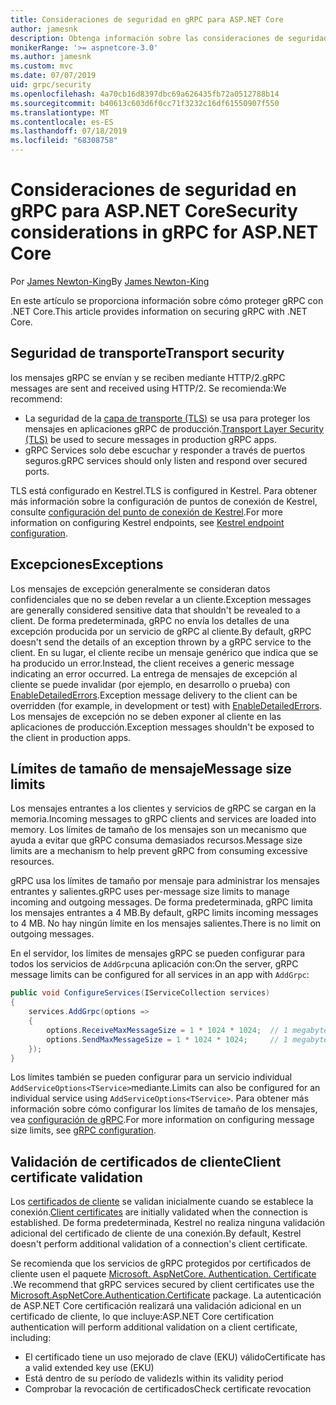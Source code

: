 ```yaml
---
title: Consideraciones de seguridad en gRPC para ASP.NET Core
author: jamesnk
description: Obtenga información sobre las consideraciones de seguridad para gRPC para ASP.NET Core.
monikerRange: '>= aspnetcore-3.0'
ms.author: jamesnk
ms.custom: mvc
ms.date: 07/07/2019
uid: grpc/security
ms.openlocfilehash: 4a70cb16d8397dbc69a626435fb72a0512788b14
ms.sourcegitcommit: b40613c603d6f0cc71f3232c16df61550907f550
ms.translationtype: MT
ms.contentlocale: es-ES
ms.lasthandoff: 07/18/2019
ms.locfileid: "68308758"
---
```

# <a name="security-considerations-in-grpc-for-aspnet-core"></a><span data-ttu-id="5fe81-103">Consideraciones de seguridad en gRPC para ASP.NET Core</span><span class="sxs-lookup"><span data-stu-id="5fe81-103">Security considerations in gRPC for ASP.NET Core</span></span>

<span data-ttu-id="5fe81-104">Por [James Newton-King](https://twitter.com/jamesnk)</span><span class="sxs-lookup"><span data-stu-id="5fe81-104">By [James Newton-King](https://twitter.com/jamesnk)</span></span>

<span data-ttu-id="5fe81-105">En este artículo se proporciona información sobre cómo proteger gRPC con .NET Core.</span><span class="sxs-lookup"><span data-stu-id="5fe81-105">This article provides information on securing gRPC with .NET Core.</span></span>

## <a name="transport-security"></a><span data-ttu-id="5fe81-106">Seguridad de transporte</span><span class="sxs-lookup"><span data-stu-id="5fe81-106">Transport security</span></span>

<span data-ttu-id="5fe81-107">los mensajes gRPC se envían y se reciben mediante HTTP/2.</span><span class="sxs-lookup"><span data-stu-id="5fe81-107">gRPC messages are sent and received using HTTP/2.</span></span> <span data-ttu-id="5fe81-108">Se recomienda:</span><span class="sxs-lookup"><span data-stu-id="5fe81-108">We recommend:</span></span>

* <span data-ttu-id="5fe81-109">La seguridad de la [capa de transporte (TLS)](https://tools.ietf.org/html/rfc5246) se usa para proteger los mensajes en aplicaciones gRPC de producción.</span><span class="sxs-lookup"><span data-stu-id="5fe81-109">[Transport Layer Security (TLS)](https://tools.ietf.org/html/rfc5246) be used to secure messages in production gRPC apps.</span></span>
* <span data-ttu-id="5fe81-110">gRPC Services solo debe escuchar y responder a través de puertos seguros.</span><span class="sxs-lookup"><span data-stu-id="5fe81-110">gRPC services should only listen and respond over secured ports.</span></span>

<span data-ttu-id="5fe81-111">TLS está configurado en Kestrel.</span><span class="sxs-lookup"><span data-stu-id="5fe81-111">TLS is configured in Kestrel.</span></span> <span data-ttu-id="5fe81-112">Para obtener más información sobre la configuración de puntos de conexión de Kestrel, consulte [configuración del punto de conexión de Kestrel](xref:fundamentals/servers/kestrel#endpoint-configuration).</span><span class="sxs-lookup"><span data-stu-id="5fe81-112">For more information on configuring Kestrel endpoints, see [Kestrel endpoint configuration](xref:fundamentals/servers/kestrel#endpoint-configuration).</span></span>

## <a name="exceptions"></a><span data-ttu-id="5fe81-113">Excepciones</span><span class="sxs-lookup"><span data-stu-id="5fe81-113">Exceptions</span></span>

<span data-ttu-id="5fe81-114">Los mensajes de excepción generalmente se consideran datos confidenciales que no se deben revelar a un cliente.</span><span class="sxs-lookup"><span data-stu-id="5fe81-114">Exception messages are generally considered sensitive data that shouldn't be revealed to a client.</span></span> <span data-ttu-id="5fe81-115">De forma predeterminada, gRPC no envía los detalles de una excepción producida por un servicio de gRPC al cliente.</span><span class="sxs-lookup"><span data-stu-id="5fe81-115">By default, gRPC doesn't send the details of an exception thrown by a gRPC service to the client.</span></span> <span data-ttu-id="5fe81-116">En su lugar, el cliente recibe un mensaje genérico que indica que se ha producido un error.</span><span class="sxs-lookup"><span data-stu-id="5fe81-116">Instead, the client receives a generic message indicating an error occurred.</span></span> <span data-ttu-id="5fe81-117">La entrega de mensajes de excepción al cliente se puede invalidar (por ejemplo, en desarrollo o prueba) con [EnableDetailedErrors](xref:grpc/configuration#configure-services-options).</span><span class="sxs-lookup"><span data-stu-id="5fe81-117">Exception message delivery to the client can be overridden (for example, in development or test) with [EnableDetailedErrors](xref:grpc/configuration#configure-services-options).</span></span> <span data-ttu-id="5fe81-118">Los mensajes de excepción no se deben exponer al cliente en las aplicaciones de producción.</span><span class="sxs-lookup"><span data-stu-id="5fe81-118">Exception messages shouldn't be exposed to the client in production apps.</span></span>

## <a name="message-size-limits"></a><span data-ttu-id="5fe81-119">Límites de tamaño de mensaje</span><span class="sxs-lookup"><span data-stu-id="5fe81-119">Message size limits</span></span>

<span data-ttu-id="5fe81-120">Los mensajes entrantes a los clientes y servicios de gRPC se cargan en la memoria.</span><span class="sxs-lookup"><span data-stu-id="5fe81-120">Incoming messages to gRPC clients and services are loaded into memory.</span></span> <span data-ttu-id="5fe81-121">Los límites de tamaño de los mensajes son un mecanismo que ayuda a evitar que gRPC consuma demasiados recursos.</span><span class="sxs-lookup"><span data-stu-id="5fe81-121">Message size limits are a mechanism to help prevent gRPC from consuming excessive resources.</span></span>

<span data-ttu-id="5fe81-122">gRPC usa los límites de tamaño por mensaje para administrar los mensajes entrantes y salientes.</span><span class="sxs-lookup"><span data-stu-id="5fe81-122">gRPC uses per-message size limits to manage incoming and outgoing messages.</span></span> <span data-ttu-id="5fe81-123">De forma predeterminada, gRPC limita los mensajes entrantes a 4 MB.</span><span class="sxs-lookup"><span data-stu-id="5fe81-123">By default, gRPC limits incoming messages to 4 MB.</span></span> <span data-ttu-id="5fe81-124">No hay ningún límite en los mensajes salientes.</span><span class="sxs-lookup"><span data-stu-id="5fe81-124">There is no limit on outgoing messages.</span></span>

<span data-ttu-id="5fe81-125">En el servidor, los límites de mensajes gRPC se pueden configurar para todos los servicios de `AddGrpc`una aplicación con:</span><span class="sxs-lookup"><span data-stu-id="5fe81-125">On the server, gRPC message limits can be configured for all services in an app with `AddGrpc`:</span></span>

```csharp
public void ConfigureServices(IServiceCollection services)
{
    services.AddGrpc(options =>
    {
        options.ReceiveMaxMessageSize = 1 * 1024 * 1024;  // 1 megabyte
        options.SendMaxMessageSize = 1 * 1024 * 1024;     // 1 megabyte
    });
}
```

<span data-ttu-id="5fe81-126">Los límites también se pueden configurar para un servicio individual `AddServiceOptions<TService>`mediante.</span><span class="sxs-lookup"><span data-stu-id="5fe81-126">Limits can also be configured for an individual service using `AddServiceOptions<TService>`.</span></span> <span data-ttu-id="5fe81-127">Para obtener más información sobre cómo configurar los límites de tamaño de los mensajes, vea [configuración de gRPC](xref:grpc/configuration).</span><span class="sxs-lookup"><span data-stu-id="5fe81-127">For more information on configuring message size limits, see [gRPC configuration](xref:grpc/configuration).</span></span>

## <a name="client-certificate-validation"></a><span data-ttu-id="5fe81-128">Validación de certificados de cliente</span><span class="sxs-lookup"><span data-stu-id="5fe81-128">Client certificate validation</span></span>

<span data-ttu-id="5fe81-129">Los [certificados de cliente](https://tools.ietf.org/html/rfc5246#section-7.4.4) se validan inicialmente cuando se establece la conexión.</span><span class="sxs-lookup"><span data-stu-id="5fe81-129">[Client certificates](https://tools.ietf.org/html/rfc5246#section-7.4.4) are initially validated when the connection is established.</span></span> <span data-ttu-id="5fe81-130">De forma predeterminada, Kestrel no realiza ninguna validación adicional del certificado de cliente de una conexión.</span><span class="sxs-lookup"><span data-stu-id="5fe81-130">By default, Kestrel doesn't perform additional validation of a connection's client certificate.</span></span>

<span data-ttu-id="5fe81-131">Se recomienda que los servicios de gRPC protegidos por certificados de cliente usen el paquete [Microsoft. AspNetCore. Authentication. Certificate](xref:security/authentication/certauth) .</span><span class="sxs-lookup"><span data-stu-id="5fe81-131">We recommend that gRPC services secured by client certificates use the [Microsoft.AspNetCore.Authentication.Certificate](xref:security/authentication/certauth) package.</span></span> <span data-ttu-id="5fe81-132">La autenticación de ASP.NET Core certificación realizará una validación adicional en un certificado de cliente, lo que incluye:</span><span class="sxs-lookup"><span data-stu-id="5fe81-132">ASP.NET Core certification authentication will perform additional validation on a client certificate, including:</span></span>

* <span data-ttu-id="5fe81-133">El certificado tiene un uso mejorado de clave (EKU) válido</span><span class="sxs-lookup"><span data-stu-id="5fe81-133">Certificate has a valid extended key use (EKU)</span></span>
* <span data-ttu-id="5fe81-134">Está dentro de su período de validez</span><span class="sxs-lookup"><span data-stu-id="5fe81-134">Is within its validity period</span></span>
* <span data-ttu-id="5fe81-135">Comprobar la revocación de certificados</span><span class="sxs-lookup"><span data-stu-id="5fe81-135">Check certificate revocation</span></span>
